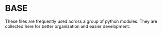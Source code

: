 BASE
====

These files are frequently used across a group of python modules. They are collected here for better organization and easier development.
